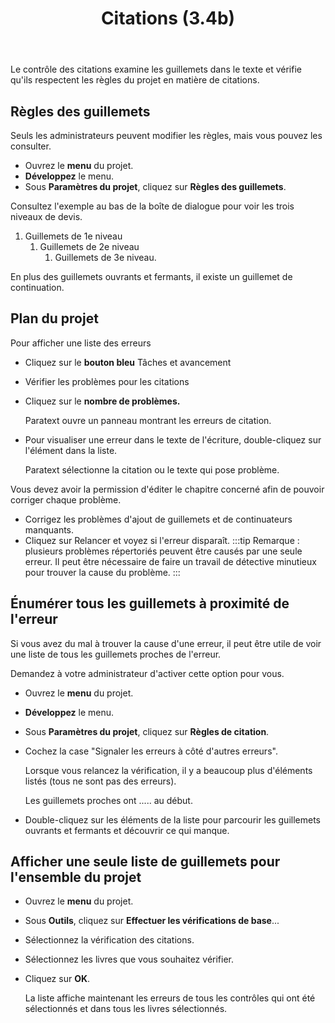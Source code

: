 ﻿---
title: Citations (3.4b)
---
Le contrôle des citations examine les guillemets dans le texte et vérifie qu'ils respectent les règles du projet en matière de citations.

## Règles des guillemets

Seuls les administrateurs peuvent modifier les règles, mais vous pouvez les consulter.

-   Ouvrez le **menu** du projet.
-   **Développez** le menu.
-   Sous **Paramètres du projet**, cliquez sur **Règles des guillemets**.

Consultez l'exemple au bas de la boîte de dialogue pour voir les trois niveaux de devis.

1.  Guillemets de 1e niveau
    1.  Guillemets de 2e niveau
        1.  Guillemets de 3e niveau.

En plus des guillemets ouvrants et fermants, il existe un guillemet de continuation.

## Plan du projet

Pour afficher une liste des erreurs

-   Cliquez sur le **bouton bleu** Tâches et avancement
-   Vérifier les problèmes pour les citations
-   Cliquez sur le **nombre de problèmes.**

    Paratext ouvre un panneau montrant les erreurs de citation.

-   Pour visualiser une erreur dans le texte de l'écriture, double-cliquez sur l'élément dans la liste.

    Paratext sélectionne la citation ou le texte qui pose problème.

Vous devez avoir la permission d'éditer le chapitre concerné afin de pouvoir corriger chaque problème.

-   Corrigez les problèmes d'ajout de guillemets et de continuateurs manquants.
-   Cliquez sur Relancer et voyez si l'erreur disparaît.
:::tip
Remarque : plusieurs problèmes répertoriés peuvent être causés par une seule erreur. Il peut être nécessaire de faire un travail de détective minutieux pour trouver la cause du problème.
:::
## Énumérer tous les guillemets à proximité de l'erreur

Si vous avez du mal à trouver la cause d'une erreur, il peut être utile de voir une liste de tous les guillemets proches de l'erreur.

Demandez à votre administrateur d'activer cette option pour vous.

-   Ouvrez le **menu** du projet.
-   **Développez** le menu.
-   Sous **Paramètres du projet**, cliquez sur **Règles de citation**.
-   Cochez la case "Signaler les erreurs à côté d'autres erreurs".

    Lorsque vous relancez la vérification, il y a beaucoup plus d'éléments listés (tous ne sont pas des erreurs).

    Les guillemets proches ont ..... au début.

-   Double-cliquez sur les éléments de la liste pour parcourir les guillemets ouvrants et fermants et découvrir ce qui manque.

## Afficher une seule liste de guillemets pour l'ensemble du projet

-   Ouvrez le **menu** du projet.
-   Sous **Outils**, cliquez sur **Effectuer les vérifications de base**...
-   Sélectionnez la vérification des citations.
-   Sélectionnez les livres que vous souhaitez vérifier.
-   Cliquez sur **OK**.

    La liste affiche maintenant les erreurs de tous les contrôles qui ont été sélectionnés et dans tous les livres sélectionnés.


